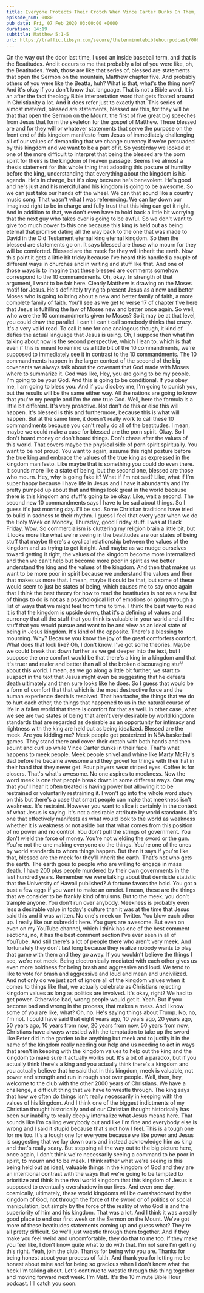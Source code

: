```yaml
---
title: Everyone Protects Their Crotch When Vince Carter Dunks On Them, And Nobody Thinks It Looks Cool
episode_num: 0080
pub_date: Fri, 07 Feb 2020 03:00:00 +0000
duration: 14:19
subtitle: Matthew 5:1-5
url: https://traffic.libsyn.com/secure/thetenminutebiblehourpodcast/0080_-_Final.mp3
---
```


 On the way out the door last time, I used an inside baseball term, and that is the Beatitudes. And it occurs to me that probably a lot of you were like, oh, the Beatitudes. Yeah, those are like that series of, blessed are statements that open the Sermon on the mountain, Matthew chapter five. And probably others of you were like the Beatta, huh? What is that, what's the thing now? And it's okay if you don't know that language. That is not a Bible word. It is an after the fact theology Bible interpretation word that gets floated around in Christianity a lot. And it does refer just to exactly that. This series of almost metered, blessed are statements, blessed are this, for they will be that that open the Sermon on the Mount, the first of five great big speeches from Jesus that form the skeleton for the gospel of Matthew. These blessed are and for they will or whatever statements that serve the purpose on the front end of this kingdom manifesto from Jesus of immediately challenging all of our values of demanding that we change currency if we're persuaded by this kingdom and we want to be a part of it. So yesterday we looked at one of the more difficult to interpret that being the blessed are the porn spirit for theirs is the kingdom of heaven passage. Seems like almost a thesis statement for this whole thing that adopting this posture of humility before the king, understanding that everything about the kingdom is his agenda. He's in charge, but it's okay because he's benevolent. He's good and he's just and his merciful and his kingdom is going to be awesome. So we can just take our hands off the wheel. We can that sound like a country music song. That wasn't what I was referencing. We can lay down our imagined right to be in charge and fully trust that this king can get it right. And in addition to that, we don't even have to hold back a little bit worrying that the next guy who takes over is going to be awful. So we don't want to give too much power to this one because this king is held out as being eternal that promise dating all the way back to the one that was made to David in the Old Testament eternal king eternal kingdom. So then the blessed are statements go on. It says blessed are those who mourn for they will be comforted. Blessed are the meek for they will inherit the earth. Now this point it gets a little bit tricky because I've heard this handled a couple of different ways in churches and in writing and stuff like that. And one of those ways is to imagine that these blessed are comments somehow correspond to the 10 commandments. Oh, okay. In strength of that argument, I want to be fair here. Clearly Matthew is drawing on the Moses motif for Jesus. He's definitely trying to present Jesus as a new and better Moses who is going to bring about a new and better family of faith, a more complete family of faith. You'll see as we get to verse 17 of chapter five here that Jesus is fulfilling the law of Moses new and better once again. So well, who were the 10 commandments given to Moses? So it may be at that level, you could draw the parallel. I can't I can't call somebody thinks that crazy. It's a very valid read. To call it one for one analogous though, it kind of defies the actual language that Jesus is using. Oh, I suppose then what I'm talking about now is the second perspective, which I lean to, which is that even if this is meant to remind us a little bit of the 10 commandments, we're supposed to immediately see it in contrast to the 10 commandments. The 10 commandments happen in the larger context of the second of the big covenants we always talk about the covenant that God made with Moses where to summarize it. God was like, Hey, you are going to be my people. I'm going to be your God. And this is going to be conditional. If you obey me, I am going to bless you. And if you disobey me, I'm going to punish you, but the results will be the same either way. All the nations are going to know that you're my people and I'm the one true God. Well, here the formula is a little bit different. It's very proactive. Not don't do this or else this will happen. It's blessed is this and furthermore, because this is what will happen. But at the same time, it doesn't really work to call these 10 commandments because you can't really do all of the beatitudes. I mean, maybe we could make a case for blessed are the porn spirit. Okay. So I don't hoard money or don't hoard things. Don't chase after the values of this world. That covers maybe the physical side of porn spirit spiritually. You want to be not proud. You want to again, assume this right posture before the true king and embrace the values of the true king as expressed in the kingdom manifesto. Like maybe that is something you could do even there. It sounds more like a state of being, but the second one, blessed are those who mourn. Hey, why is going fake it? What if I'm not sad? Like, what if I'm super happy because I have life in Jesus and I have it abundantly and I'm pretty pumped up about that and things look great in the world because there is this kingdom and stuff's going to be okay. Like, wait a second. The second new 10 commandments says I have to be sad about things. So I guess it's just morning day. I'll be sad. Some Christian traditions have tried to build in sadness to their rhythm. I guess I feel that every year when we do the Holy Week on Monday, Thursday, good Friday stuff. I was at Black Friday. Wow. So commercialism is cluttering my religion brain a little bit, but it looks more like what we're seeing in the beatitudes are our states of being stuff that maybe there's a cyclical relationship between the values of the kingdom and us trying to get it right. And maybe as we nudge ourselves toward getting it right, the values of the kingdom become more internalized and then we can't help but become more poor in spirit as we better understand the king and the values of the kingdom. And then that makes us want to be more poor in spirit because we understand the values and then that makes us more that. I mean, maybe it could be that, but some of these would seem to just be states of being, which causes me to say once again that I think the best theory for how to read the beatitudes is not as a new list of things to do is not as a psychological list of emotions or going through a list of ways that we might feel from time to time. I think the best way to read it is that the kingdom is upside down, that it's a defining of values and currency that all the stuff that you think is valuable in your world and all the stuff that you would pursue and want to be and view as an ideal state of being in Jesus kingdom. It's kind of the opposite. There's a blessing to mourning. Why? Because you know the joy of the great comforters comfort. What does that look like? Oh, I don't know. I've got some theories. Maybe we could break that down further as we get deeper into the text, but I suppose the one comfort would be that there's a king in a kingdom and that it's truer and realer and better than all of the broken discouraging stuff about this world. I mean, as we go along a little bit further, we start to suspect in the text that Jesus might even be suggesting that he defeats death ultimately and then sure looks like he does. So I guess that would be a form of comfort that that which is the most destructive force and the human experience death is resolved. That heartache, the things that we do to hurt each other, the things that happened to us in the natural course of life in a fallen world that there is comfort for that as well. In other case, what we see are two states of being that aren't very desirable by world kingdom standards that are regarded as desirable as an opportunity for intimacy and rightness with the king are held out as being idealized. Blessed are the meek. Are you kidding me? Meek people get posterized in NBA basketball games. They stand there and cover their crotch with both hands and then squint and curl up while Vince Carter dunks in their face. That's what happens to meek people. Meek people snivel and whine like Marty McFly's dad before he became awesome and they grovel for things with their hat in their hand that they never get. Four players wear striped eyes. Coffee is for closers. That's what's awesome. No one aspires to meekness. Now the word meek is one that people break down in some different ways. One way that you'll hear it often treated is having power but allowing it to be restrained or voluntarily restraining it. I won't go into the whole word study on this but there's a case that smart people can make that meekness isn't weakness. It's restraint. However you want to slice it certainly in the context of what Jesus is saying. It's not a desirable attribute by world standards. It's one that effectively manifests as what would look to the world as weakness whether it is weakness or not aside but that what comes from this position of no power and no control. You don't pull the strings of government. You don't wield the force of money. You're not wielding the sword or the gun. You're not the one making everyone do the things. You're one of the ones by world standards to whom things happen. But then it says if you're like that, blessed are the meek for they'll inherit the earth. That's not who gets the earth. The earth goes to people who are willing to engage in mass death. I have 200 plus people murdered by their own governments in the last hundred years. Remember we were talking about that demiside statistic that the University of Hawaii published? A fortune favors the bold. You got a bust a few eggs if you want to make an omelet. I mean, these are the things that we consider to be frankly kind of truisms. But to the meek, you don't trample anyone. You don't run over anybody. Meekness is probably even less a desirable value in today's culture than it was at the time that Jesus said this and it was written. No one's meek on Twitter. You blow each other up. I really like our subreddit here. You guys are awesome. But even on even on my YouTube channel, which I think has one of the best comment sections, no, it has the best comment section I've ever seen in all of YouTube. And still there's a lot of people there who aren't very meek. And fortunately they don't last long because they realize nobody wants to play that game with them and they go away. If you wouldn't believe the things I see, we're not meek. Being electronically mediated with each other gives us even more boldness for being brash and aggressive and loud. We tend to like to vote for brash and aggressive and loud and mean and uncivilized. And not only do we just sort of ignore all of the kingdom values when it comes to things like that, we actually celebrate as Christians rejecting kingdom values as long as politics are involved. It's okay, right? We had to get power. Otherwise bad, wrong people would get it. Yeah. But if you become bad and wrong in the process, that makes a mess. And I know some of you are like, what? Oh, no. He's saying things about Trump. No, no, I'm not. I could have said that eight years ago, 10 years ago, 20 years ago, 50 years ago, 10 years from now, 20 years from now, 50 years from now, Christians have always wrestled with the temptation to take up the sword like Peter did in the garden to be anything but meek and to justify it in the name of the kingdom really needing our help and us needing to act in ways that aren't in keeping with the kingdom values to help out the king and the kingdom to make sure it actually works out. It's a bit of a paradox, but if you actually think there's a king and you actually think there's a kingdom and you actually believe that he said that in this kingdom, meek is valuable, not power and strength and run in rough shot over people. Well, then, hey, welcome to the club with the other 2000 years of Christians. We have a challenge, a difficult thing that we have to wrestle through. The king says that how we often do things isn't really necessarily in keeping with the values of his kingdom. And I think one of the biggest indictments of my Christian thought historically and of our Christian thought historically has been our inability to really deeply internalize what Jesus means here. That sounds like I'm calling everybody out and like I'm fine and everybody else is wrong and I said it stupid because that's not how I feel. This is a tough one for me too. It's a tough one for everyone because we like power and Jesus is suggesting that we lay down ours and instead acknowledge him as king and that's really scary. But stepping all the way out to the big picture here, once again, I don't think we're necessarily seeing a command to be poor in spirit, to mourn and to be meek. I think rather what we're seeing is this being held out as ideal, valuable things in the kingdom of God and they are an intentional contrast with the ways that we're going to be tempted to prioritize and think in the rival world kingdom that this kingdom of Jesus is supposed to eventually overshadow in our lives. And even one day, cosmically, ultimately, these world kingdoms will be overshadowed by the kingdom of God, not through the force of the sword or of politics or social manipulation, but simply by the force of the reality of who God is and the superiority of him and his kingdom. That was a lot. And I think it was a really good place to end our first week on the Sermon on the Mount. We've got more of these beatitudes statements coming up and guess what? They're all pretty difficult. So we'll just wrestle through them together. And if they make you feel weird and uncomfortable, they do that to me too. If they make you feel like, I don't know quite what to do with that. I'm not sure I'm getting this right. Yeah, join the club. Thanks for being who you are. Thanks for being honest about your process of faith. And thank you for letting me be honest about mine and for being so gracious when I don't know what the heck I'm talking about. Let's continue to wrestle through this thing together and moving forward next week. I'm Matt. It's the 10 minute Bible Hour podcast. I'll catch you soon.